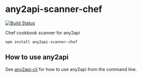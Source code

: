 # any2api-scanner-chef

[![Build Status](https://travis-ci.org/any2api/any2api-scanner-chef.svg?branch=master)](https://travis-ci.org/any2api/any2api-scanner-chef)

Chef cookbook scanner for any2api

    npm install any2api-scanner-chef



## How to use any2api

See [any2api-cli](https://www.github.com/any2api/any2api-cli) for how to use any2api from the command line.
